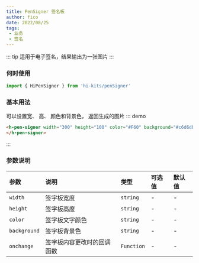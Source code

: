 ```yaml
---
title: PenSigner 签名板
author: fico
date: 2022/08/25
tags:
 - 业务
 - 签名
---
```

::: tip
适用于电子签名，结果输出为一张图片
:::
### 何时使用
```ts
import { HiPenSigner } from 'hi-kits/penSigner'
```
### 基本用法
可以设置宽、 高、 颜色和背景色， 返回生成的图片
::: demo
```html
<h-pen-signer width="300" height="100" color="#F60" background="#c6d6db" onchange="console.log(event.detail.img)">
</h-pen-signer>
```
:::

### 参数说明

|参数|说明|类型|可选值|默认值
|:--|:--|:--|:-----|:---
| `width`| 签字板宽度 |  `string` | - | -
| `height`| 签字板高度 |  `string` | - | -
| `color`| 签字板文字颜色 |  `string` | - | -
| `background`| 签字板背景色 |  `string` | - | -
| `onchange`| 签字板内容更改时的回调函数 |  `Function` | - | -
